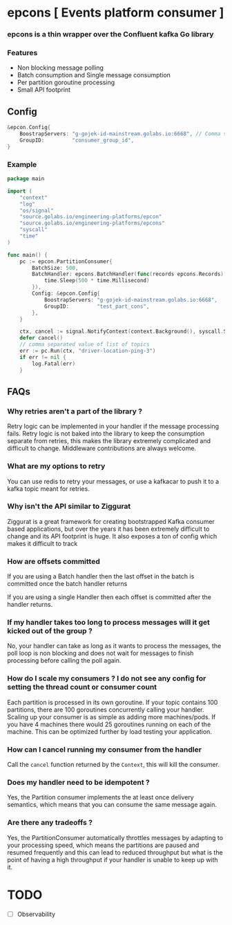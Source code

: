 # epcons [ Events platform consumer ]

### epcons is a thin wrapper over the Confluent kafka Go library

### Features

- Non blocking message polling
- Batch consumption and Single message consumption
- Per partition goroutine processing
- Small API footprint

## Config

```go
&epcon.Config{
	BoostrapServers: "g-gojek-id-mainstream.golabs.io:6668", // Comma separated list of servers
	GroupID:         "consumer_group_id",
}
```

### Example

```go
package main

import (
	"context"
	"log"
	"os/signal"
	"source.golabs.io/engineering-platforms/epcon"
	"source.golabs.io/engineering-platforms/epcons"
	"syscall"
	"time"
)

func main() {
	pc := epcon.PartitionConsumer{
		BatchSize: 500,
		BatchHandler: epcons.BatchHandler(func(records epcons.Records) {
			time.Sleep(500 * time.Millisecond)
		}),
		Config: &epcon.Config{
			BoostrapServers: "g-gojek-id-mainstream.golabs.io:6668",
			GroupID:         "test_part_cons",
		},
	}

	ctx, cancel := signal.NotifyContext(context.Background(), syscall.SIGINT, syscall.SIGTERM)
	defer cancel()
	// comma separated value of list of topics
	err := pc.Run(ctx, "driver-location-ping-3")
	if err != nil {
		log.Fatal(err)
	}

```

## FAQs

### Why retries aren't a part of the library ?

Retry logic can be implemented in your handler if the message processing fails. Retry logic is not baked into the
library to keep the consumption separate from retries, this makes the library extremely complicated and difficult to
change. Middleware contributions are always welcome.

### What are my options to retry

You can use redis to retry your messages, or use a kafkacar to push it to a kafka topic meant for retries.

### Why isn't the API similar to Ziggurat

Ziggurat is a great framework for creating bootstrapped Kafka consumer based applications, but over the years it has
been extremely difficult to change and its API footprint is huge. It also exposes a ton of config which makes it
difficult to track

### How are offsets committed

If you are using a Batch handler then the last offset in the batch is committed once the batch handler returns

If you are using a single Handler then each offset is committed after the handler returns.

### If my handler takes too long to process messages will it get kicked out of the group ?

No, your handler can take as long as it wants to process the messages, the poll loop is non blocking and does not wait
for messages to finish processing before calling the poll again.

### How do I scale my consumers ? I do not see any config for setting the thread count or consumer count

Each partition is processed in its own goroutine. If your topic contains 100 partitions, there are 100 goroutines
concurrently calling your handler. Scaling up your consumer is as simple as adding more machines/pods. If you have 4
machines there would 25 goroutines running on each of the machine. This can be optimized further by load testing your
application.

### How can I cancel running my consumer from the handler

Call the `cancel` function returned by the `Context`, this will kill the consumer.

### Does my handler need to be idempotent ?

Yes, the Partition consumer implements the at least once delivery semantics, which means that you can consume the same
message again.

### Are there any tradeoffs ?

Yes, the PartitionConsumer automatically throttles messages by adapting to your processing speed, which means the
partitions are paused and resumed frequently and this can lead to reduced throughput but what is the point of having a
high throughput if your handler is unable to keep up with it.

# TODO

- [ ] Observability



